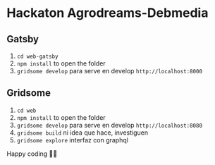 # Hackaton Agrodreams-Debmedia

## Gatsby

1. `cd web-gatsby` 
2. `npm install` to open the folder
3. `gridsome develop` para serve en develop `http://localhost:8000`


## Gridsome
1. `cd web` 
2. `npm install` to open the folder
3. `gridsome develop` para serve en develop `http://localhost:8080`
3. `gridsome build` ni idea que hace, investiguen
3. `gridsome explore` interfaz con graphql

Happy coding 🎉🙌

